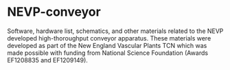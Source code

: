 # NEVP-conveyor
Software, hardware list, schematics, and other materials related to the NEVP developed high-thoroughput conveyor apparatus. These materials were developed as part of the New England Vascular Plants TCN which was made possible with funding from National Science Foundation (Awards EF1208835 and EF1209149).
